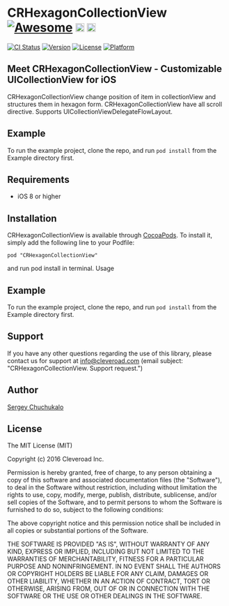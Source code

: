 # CRHexagonCollectionView [![Awesome](https://cdn.rawgit.com/sindresorhus/awesome/d7305f38d29fed78fa85652e3a63e154dd8e8829/media/badge.svg)](https://github.com/sindresorhus/awesome) <img src="https://www.cleveroad.com/public/comercial/label-ios.svg" height="20"> <a href="https://www.cleveroad.com/?utm_source=github&utm_medium=label&utm_campaign=contacts"><img src="https://www.cleveroad.com/public/comercial/label-cleveroad.svg" height="20"></a>

[![CI Status](http://img.shields.io/travis/Sergey/CRHexagonCollectionView.svg?style=flat)](https://travis-ci.org/Sergey/CRHexagonCollectionView)
[![Version](https://img.shields.io/cocoapods/v/CRHexagonCollectionView.svg?style=flat)](http://cocoapods.org/pods/CRHexagonCollectionView)
[![License](https://img.shields.io/cocoapods/l/CRHexagonCollectionView.svg?style=flat)](http://cocoapods.org/pods/CRHexagonCollectionView)
[![Platform](https://img.shields.io/cocoapods/p/CRHexagonCollectionView.svg?style=flat)](http://cocoapods.org/pods/CRHexagonCollectionView)

## Meet CRHexagonCollectionView - Customizable UICollectionView for iOS

CRHexagonCollectionView change position of item in collectionView and structures them in hexagon form.
CRHexagonCollectionView have all scroll directive.
Supports UICollectionViewDelegateFlowLayout.

## Example

To run the example project, clone the repo, and run `pod install` from the Example directory first.

## Requirements

* iOS 8 or higher

## Installation

CRHexagonCollectionView is available through [CocoaPods](http://cocoapods.org). To install
it, simply add the following line to your Podfile:

```
pod "CRHexagonCollectionView"
```

and run pod install in terminal.
Usage

## Example

To run the example project, clone the repo, and run `pod install` from the Example directory first.

## Support

If you have any other questions regarding the use of this library, please contact us for support at info@cleveroad.com (email subject: "CRHexagonCollectionView. Support request.") 

## Author

[Sergey Chuchukalo](Chuchukalo.cr@gmail.com)

## License

The MIT License (MIT)

Copyright (c) 2016 Cleveroad Inc.

Permission is hereby granted, free of charge, to any person obtaining a copy
of this software and associated documentation files (the "Software"), to deal
in the Software without restriction, including without limitation the rights
to use, copy, modify, merge, publish, distribute, sublicense, and/or sell
copies of the Software, and to permit persons to whom the Software is
furnished to do so, subject to the following conditions:

The above copyright notice and this permission notice shall be included in all
copies or substantial portions of the Software.

THE SOFTWARE IS PROVIDED "AS IS", WITHOUT WARRANTY OF ANY KIND, EXPRESS OR
IMPLIED, INCLUDING BUT NOT LIMITED TO THE WARRANTIES OF MERCHANTABILITY,
FITNESS FOR A PARTICULAR PURPOSE AND NONINFRINGEMENT. IN NO EVENT SHALL THE
AUTHORS OR COPYRIGHT HOLDERS BE LIABLE FOR ANY CLAIM, DAMAGES OR OTHER
LIABILITY, WHETHER IN AN ACTION OF CONTRACT, TORT OR OTHERWISE, ARISING FROM,
OUT OF OR IN CONNECTION WITH THE SOFTWARE OR THE USE OR OTHER DEALINGS IN THE
SOFTWARE.
